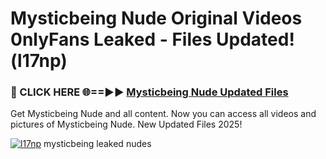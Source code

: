 # Mysticbeing Nude Original Videos 0nlyFans Leaked - Files Updated! (l17np)

<h3>🔴 CLICK HERE 🌐==►► <a href="https://tinyurl.com/yrmya6cz" rel="nofollow">Mysticbeing Nude Updated Files</a></h3>

Get Mysticbeing Nude and all content. Now you can access all videos and pictures of Mysticbeing Nude. New Updated Files 2025!

[![l17np](https://i.imgur.com/FMdXYCs.gif)](https://tinyurl.com/yrmya6cz)
mysticbeing leaked nudes